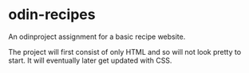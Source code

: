 # odin-recipes
An odinproject assignment for a basic recipe website.

The project will first consist of only HTML and so will not look pretty to start.
It will eventually later get updated with CSS.